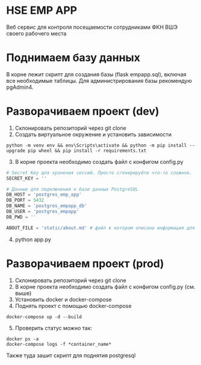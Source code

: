 # HSE EMP APP
Веб сервис для контроля посещаемости сотрудниками ФКН ВШЭ своего рабочего места

# Поднимаем базу данных
В корне лежит скрипт для создания базы (flask empapp.sql), включая все необходимые таблицы. Для администрирования базы рекомендую pgAdmin4. 

# Разворачиваем проект (dev)
1. Склонировать репозиторий через git clone
2. Создать виртуальное окружение и установить зависимости
```shell
python -m venv env && env\Scripts\activate && python -m pip install --upgrade pip wheel && pip install -r requirements.txt
```
3. В корне проекта необходимо создать файл с конфигом config.py
```python
# Secret Key для хранения сессий. Просто сгенерируйте что-то сложное. 
SECRET_KEY = ''

# Данные для подключения к базе данных PostgreSQL
DB_HOST = 'postgres_emp_app'
DB_PORT = 5432
DB_NAME = 'postgres_empapp_db'
DB_USER = 'postgres_empapp'
DB_PWD = '' 

ABOUT_FILE = 'static/about.md' # файл в котором описана информация для помощи
```

4. python app.py

# Разворачиваем проект (prod)
1. Склонировать репозиторий через git clone
2. В корне проекта необходимо создать файл с конфигом config.py (см. выше)
3. Установить docker и docker-compose
4. Поднять проект с помощью docker-compose
```shell
docker-compose up -d --build
```
5. Проверить статус можно так:
```
docker ps -a
docker-compose logs -f *container_name*
```
Также туда зашит скрипт для поднятия postgresql